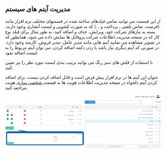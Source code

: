 ﻿## مدیریت آیتم های سیستم

از این قسمت می توانید تمامی فیلدهای ساخته شده در قسمتهای مختلف نرم افزار مانند (فرصت، تماس تلفنی ، پرداخت و ...)  که به صورت کشویی و لیست آبشاری وجود دارند، بسته به نیازهای شرکت خود، ویرایش، حذف و اضافه کنید. به طور مثال برای فیلد نوع کار که در صفحه مدیریت اطلاعات شرکت پروفایل ها نمایش داده می شود، همانطور که در تصویر مشاهده می نمایید آیتم هایی مانند مدیر عامل، مدیر فروش، کارمند وجود دارد. در صورتی که آیتم دیگری نیاز باشد با زدن دکمه اضافه کردن، می توان آیتم مربوط را به لیست اضافه نمود.

با استفاده از فلش های سبز رنگ می توانید ترتیب بندی لیست مورد نظر را نیز تعیین کنید.


عنوان این آیتم ها در نرم افزار پیش فرض است و قابل اضافه کردن نیست. برای اضافه کردن آیتم دلخواه در صفحه مدیریت اطلاعات هویت ها به قسمت[ شخصی سازی](https://github.com/1stco/PayamGostarDocs/edit/master/help%202.5.4/Settings/Price-list-management/Price-list-management.md) هویت مراجعه کنید.


![](ItemsManagement.jfif)

  [1]: file%3A%2F%2F%2FC%3A%5CUsers%5CH.abasi%5CDocuments%5CGitHub%5CPayamGostarDocs%5Chelp%202.5.4%5Chome%5Chome.md
